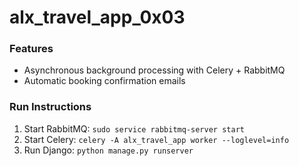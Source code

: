# alx_travel_app_0x03

### Features
- Asynchronous background processing with Celery + RabbitMQ
- Automatic booking confirmation emails

### Run Instructions
1. Start RabbitMQ: `sudo service rabbitmq-server start`
2. Start Celery: `celery -A alx_travel_app worker --loglevel=info`
3. Run Django: `python manage.py runserver`
